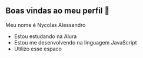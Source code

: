 ## Boas vindas ao meu perfil 🚗

Meu nome é Nycolas Alessandro

- Estou estudando na Alura
- Estou me desenvolvendo na linguagem JavaScript
- Utilizo esse espaco
